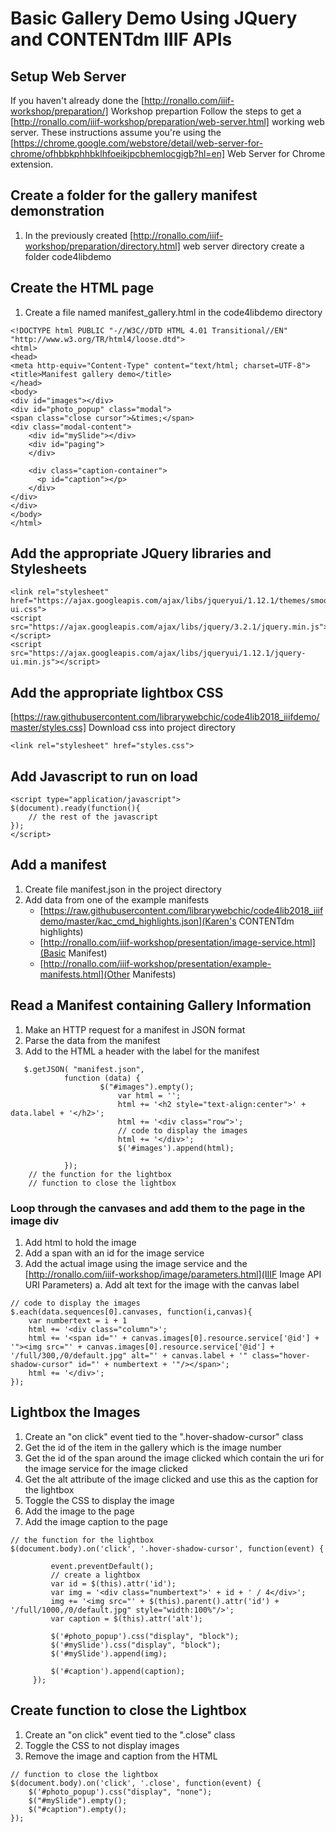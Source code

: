 # Basic Gallery Demo Using JQuery and CONTENTdm IIIF APIs

## Setup Web Server

If you haven't already done the [http://ronallo.com/iiif-workshop/preparation/] Workshop prepartion
Follow the steps to get a [http://ronallo.com/iiif-workshop/preparation/web-server.html] working web server.
These instructions assume you're using the [https://chrome.google.com/webstore/detail/web-server-for-chrome/ofhbbkphhbklhfoeikjpcbhemlocgigb?hl=en] Web Server for Chrome extension. 

## Create a folder for the gallery manifest demonstration

1. In the previously created [http://ronallo.com/iiif-workshop/preparation/directory.html] web server directory create a folder code4libdemo

## Create the HTML page

1.  Create a file named manifest_gallery.html in the code4libdemo directory

```
<!DOCTYPE html PUBLIC "-//W3C//DTD HTML 4.01 Transitional//EN" "http://www.w3.org/TR/html4/loose.dtd">
<html>
<head>
<meta http-equiv="Content-Type" content="text/html; charset=UTF-8">
<title>Manifest gallery demo</title>
</head>
<body>
<div id="images"></div>
<div id="photo_popup" class="modal">
<span class="close cursor">&times;</span>
<div class="modal-content">
    <div id="mySlide"></div>
    <div id="paging">
    </div>

    <div class="caption-container">
      <p id="caption"></p>
    </div>
</div>
</div>
</body>
</html>
```
## Add the appropriate JQuery libraries and Stylesheets

```
<link rel="stylesheet" href="https://ajax.googleapis.com/ajax/libs/jqueryui/1.12.1/themes/smoothness/jquery-ui.css">
<script src="https://ajax.googleapis.com/ajax/libs/jquery/3.2.1/jquery.min.js"></script>
<script src="https://ajax.googleapis.com/ajax/libs/jqueryui/1.12.1/jquery-ui.min.js"></script>
```

## Add the appropriate lightbox CSS
[https://raw.githubusercontent.com/librarywebchic/code4lib2018_iiifdemo/master/styles.css] Download css into project directory 

```
<link rel="stylesheet" href="styles.css">
```

## Add Javascript to run on load
```
<script type="application/javascript">
$(document).ready(function(){
    // the rest of the javascript
});
</script>
```

## Add a manifest

1. Create file manifest.json in the project directory
2. Add data from one of the example manifests
    - [https://raw.githubusercontent.com/librarywebchic/code4lib2018_iiifdemo/master/kac_cmd_highlights.json](Karen's CONTENTdm highlights)
    - [http://ronallo.com/iiif-workshop/presentation/image-service.html](Basic Manifest)
    - [http://ronallo.com/iiif-workshop/presentation/example-manifests.html](Other Manifests)

## Read a Manifest containing Gallery Information

1. Make an HTTP request for a manifest in JSON format
2. Parse the data from the manifest
3. Add to the HTML a header with the label for the manifest

``` 
   $.getJSON( "manifest.json",
            function (data) {
                    $("#images").empty();
                        var html = '';
                        html += '<h2 style="text-align:center">' + data.label + '</h2>';
                        html += '<div class="row">';
                        // code to display the images
                        html += '</div>';
                        $('#images').append(html);
                        
            });
    // the function for the lightbox
    // function to close the lightbox        
```            
### Loop through the canvases and add them to the page in the image div
1. Add html to hold the image
2. Add a span with an id for the image service
3. Add the actual image using the image service and the [http://ronallo.com/iiif-workshop/image/parameters.html](IIIF Image API URI Parameters)
    a. Add alt text for the image with the canvas label

```
// code to display the images
$.each(data.sequences[0].canvases, function(i,canvas){
    var numbertext = i + 1
    html += '<div class="column">';
    html += '<span id="' + canvas.images[0].resource.service['@id'] + '"><img src="' + canvas.images[0].resource.service['@id'] + '/full/300,/0/default.jpg" alt="' + canvas.label + '" class="hover-shadow-cursor" id="' + numbertext + '"/></span>';
    html += '</div>';
});

```

## Lightbox the Images
1. Create an "on click" event tied to the ".hover-shadow-cursor" class
2. Get the id of the item in the gallery which is the image number
3. Get the id of the span around the image clicked which contain the uri for the image service for the image clicked 
4. Get the alt attribute of the image clicked and use this as the caption for the lightbox
5. Toggle the CSS to display the image
6. Add the image to the page
7. Add the image caption to the page

```
// the function for the lightbox
$(document.body).on('click', '.hover-shadow-cursor', function(event) {
         
         event.preventDefault();
         // create a lightbox
         var id = $(this).attr('id');
         var img = '<div class="numbertext">' + id + ' / 4</div>';
         img += '<img src="' + $(this).parent().attr('id') + '/full/1000,/0/default.jpg" style="width:100%"/>';
         var caption = $(this).attr('alt');
         
         $('#photo_popup').css("display", "block");
         $('#mySlide').css("display", "block");
         $('#mySlide').append(img);
         
         $('#caption').append(caption);
     });
```
     
## Create function to close the Lightbox

1. Create an "on click" event tied to the ".close" class
2. Toggle the CSS to not display images
3. Remove the image and caption from the HTML

```
// function to close the lightbox
$(document.body).on('click', '.close', function(event) {
    $('#photo_popup').css("display", "none");
    $("#mySlide").empty();
    $("#caption").empty();
});
```